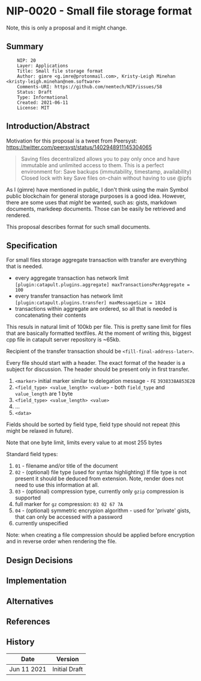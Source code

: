 # NIP-0020 - Small file storage format

Note, this is only a proposal and it might change.

## Summary

```
    NIP: 20
    Layer: Applications
    Title: Small file storage format
    Author: gimre <g.imre@protonmail.com>, Kristy-Leigh Minehan <kristy-leigh.minehan@nem.software>
    Comments-URI: https://github.com/nemtech/NIP/issues/58
    Status: Draft 
    Type: Informational
    Created: 2021-06-11
    License: MIT
```

## Introduction/Abstract

Motivation for this proposal is a tweet from Peersyst: https://twitter.com/peersyst/status/1402948911145304065

> Saving files decentralized allows you to pay only once and have immutable and unlimited access to them. This is a perfect environment for:
> Save backups (immutability, timestamp, availability) Closed lock with key
> Save files on-chain without having to use @ipfs

As I (gimre) have mentioned in public, I don't think using the main Symbol public blockchain for general storage purposes is a good idea. However, there are some uses that _might_ be wanted, such as: gists, markdown documents, markdeep documents.
Those can be easily be retrieved and rendered.

This proposal describes format for such small documents.

## Specification

For small files storage aggregate transaction with transfer are everything that is needed.
 * every aggregate transaction has network limit `[plugin:catapult.plugins.aggregate] maxTransactionsPerAggregate = 100`
 * every transfer transaction has network limit `[plugin:catapult.plugins.transfer] maxMessageSize = 1024`
 * transactions within aggregate are ordered, so all that is needed is concatenating their contents

This resuls in natural limit of 100kb per file. This is pretty sane limit for files that are basically formatted textfiles. At the moment of writing this, biggest cpp file in catapult server repository is ~65kb.

Recipient of the transfer transaction should be `<fill-final-address-later>`.

Every file should start with a header. The exact format of the header is a subject for discussion.
The header should be present only in first transfer.

1. `<marker>` initial marker similar to delegation message - `FE` `3938338A853E2B`
2. `<field_type> <value_length> <value>` - both `field_type` and `value_length` are 1 byte
3. `<field_type> <value_length> <value>`
4. ...
5. `<data>`

Fields should be sorted by field type, field type should not repeat (this might be relaxed in future).

Note that one byte limit, limits every value to at most 255 bytes

Standard field types:

1. `01` - filename and/or title of the document
2. `02` - (optional) file type (used for syntax highlighting) If file type is not present it should be deduced from extension. Note, render does not need to use this information at all.
3. `03` - (optional) compression type, currently only `gzip` compression is supported
  1. full marker for `gz` compression: `03 02 67 7A`
4. `04` - (optional) symmetric encrypion algorithm - used for 'private' gists, that can only be accessed with a password
  1. currently unspecified

Note: when creating a file compression should be applied before encryption and in reverse order when rendering the file.

## Design Decisions

## Implementation

## Alternatives

## References

## History

| **Date**      | **Version**   |
| ------------- | ------------- |
| Jun 11 2021    | Initial Draft |
